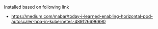 Installed based on following link
- https://medium.com/mabar/today-i-learned-enabling-horizontal-pod-autoscaler-hpa-in-kubernetes-489126696990
